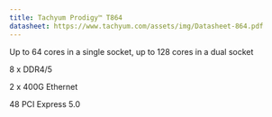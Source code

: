```yaml
---
title: Tachyum Prodigy™ T864
datasheet: https://www.tachyum.com/assets/img/Datasheet-864.pdf
---
```

Up to 64 cores in a single socket, up to 128 cores in a dual socket

8 x DDR4/5

2 x 400G Ethernet

48 PCI Express 5.0